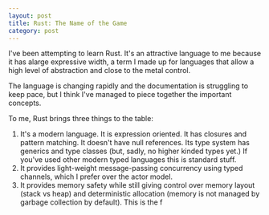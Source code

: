 ```yaml
---
layout: post
title: Rust: The Name of the Game
category: post
---
```


I've been attempting to learn Rust. It's an attractive language to me because it has alarge expressive width, a term I made up for languages that allow a high level of abstraction and close to the metal control.

The language is changing rapidly and the documentation is struggling to keep pace, but I think I've managed to piece together the important concepts.

To me, Rust brings three things to the table:

1. It's a modern language. It is expression oriented. It has closures and pattern matching. It doesn't have null references. Its type system has generics and type classes (but, sadly, no higher kinded types yet.) If you've used other modern typed languages this is standard stuff.
2. It provides light-weight message-passing concurrency using typed channels, which I prefer over the actor model.
2. It provides memory safety while still giving control over memory layout (stack vs heap) and deterministic allocation (memory is not managed by garbage collection by default). This is the f
